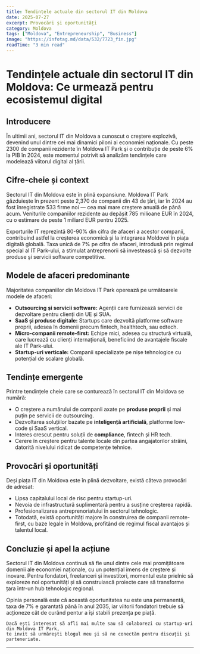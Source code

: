 ```yaml
---
title: Tendințele actuale din sectorul IT din Moldova
date: 2025-07-27
excerpt: Provocări și oportunități
category: Moldova
tags: ["Moldova", "Entrepreneurship", "Business"]
image: "https://infotag.md/data/532/7723_fin.jpg"
readTime: "3 min read"
---
```


# Tendințele actuale din sectorul IT din Moldova: Ce urmează pentru ecosistemul digital

## Introducere

În ultimii ani, sectorul IT din Moldova a cunoscut o creștere explozivă, devenind unul dintre cei mai dinamici piloni ai economiei naționale. Cu peste 2300 de companii rezidente în Moldova IT Park și o contribuție de peste 6% la PIB în 2024, este momentul potrivit să analizăm tendințele care modelează viitorul digital al țării.

## Cifre-cheie și context

Sectorul IT din Moldova este în plină expansiune. Moldova IT Park găzduiește în prezent peste 2,370 de companii din 43 de țări, iar în 2024 au fost înregistrate 533 firme noi — cea mai mare creștere anuală de până acum. Veniturile companiilor rezidente au depășit 785 milioane EUR în 2024, cu o estimare de peste 1 miliard EUR pentru 2025.

Exporturile IT reprezintă 80-90% din cifra de afaceri a acestor companii, contribuind astfel la creșterea economică și la integrarea Moldovei în piața digitală globală. Taxa unică de 7% pe cifra de afaceri, introdusă prin regimul special al IT Park-ului, a stimulat antreprenorii să investească și să dezvolte produse și servicii software competitive.

## Modele de afaceri predominante

Majoritatea companiilor din Moldova IT Park operează pe următoarele modele de afaceri:

- **Outsourcing și servicii software:** Agenții care furnizează servicii de dezvoltare pentru clienți din UE și SUA.
- **SaaS și produse digitale:** Startups care dezvoltă platforme software proprii, adesea în domenii precum fintech, healthtech, sau edtech.
- **Micro-companii remote-first:** Echipe mici, adesea cu structură virtuală, care lucrează cu clienți internaționali, beneficiind de avantajele fiscale ale IT Park-ului.
- **Startup-uri verticale:** Companii specializate pe nișe tehnologice cu potențial de scalare globală.

## Tendințe emergente

Printre tendințele cheie care se conturează în sectorul IT din Moldova se numără:

- O creștere a numărului de companii axate pe **produse proprii** și mai puțin pe servicii de outsourcing.
- Dezvoltarea soluțiilor bazate pe **inteligență artificială**, platforme low-code și SaaS vertical.
- Interes crescut pentru soluții de **compliance**, fintech și HR tech.
- Cerere în creștere pentru talente locale din partea angajatorilor străini, datorită nivelului ridicat de competențe tehnice.

## Provocări și oportunități

Deși piața IT din Moldova este în plină dezvoltare, există câteva provocări de adresat:

- Lipsa capitalului local de risc pentru startup-uri.
- Nevoia de infrastructură suplimentară pentru a susține creșterea rapidă.
- Profesionalizarea antreprenoriatului în sectorul tehnologic.
- Totodată, există oportunități majore în construirea de companii remote-first, cu baze legale în Moldova, profitând de regimul fiscal avantajos și talentul local.

## Concluzie și apel la acțiune

Sectorul IT din Moldova continuă să fie unul dintre cele mai promițătoare domenii ale economiei naționale, cu un potențial imens de creștere și inovare. Pentru fondatori, freelanceri și investitori, momentul este prielnic să exploreze noi oportunități și să construiască proiecte care să transforme țara într-un hub tehnologic regional.

Opinia personalǎ este cǎ aceastǎ oportunitatea nu este una permanentǎ, taxa de 7% e garantatǎ pânǎ în anul 2035, iar viitorii fondatori trebuie sǎ acționeze cât de curând pentur a îşi stabili prezența pe piațǎ.

```
Dacă ești interesat să afli mai multe sau să colaborezi cu startup-uri din Moldova IT Park,
te invit să urmărești blogul meu și să ne conectăm pentru discuții și parteneriate.
```

---
